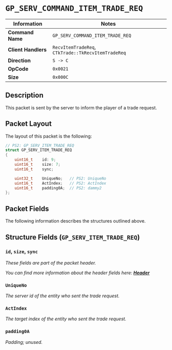 # `GP_SERV_COMMAND_ITEM_TRADE_REQ`

| Information               | Notes |
|---                        |---    |
| **Command Name**          | `GP_SERV_COMMAND_ITEM_TRADE_REQ` |
| **Client Handlers**       | `RecvItemTradeReq`, `CTkTrade::TkRecvItemTradeReq` |
| **Direction**             | `S -> C` |
| **OpCode**                | `0x0021` |
| **Size**                  | `0x000C` |

## Description

This packet is sent by the server to inform the player of a trade request.

## Packet Layout

The layout of this packet is the following:

```cpp
// PS2: GP_SERV_ITEM_TRADE_REQ
struct GP_SERV_ITEM_TRADE_REQ
{
    uint16_t    id: 9;
    uint16_t    size: 7;
    uint16_t    sync;

    uint32_t    UniqueNo;   // PS2: UniqueNo
    uint16_t    ActIndex;   // PS2: ActIndex
    uint16_t    padding0A;  // PS2: dammy2
};
```

## Packet Fields

The following information describes the structures outlined above.

## Structure Fields (`GP_SERV_ITEM_TRADE_REQ`)

### `id`, `size`, `sync`

_These fields are part of the packet header._

_You can find more information about the header fields here: [**Header**](/world/HEADER.md)_

### `UniqueNo`

_The server id of the entity who sent the trade request._

### `ActIndex`

_The target index of the entity who sent the trade request._

### `padding0A`

_Padding; unused._
